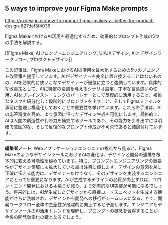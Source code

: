 ## 5 ways to improve your Figma Make prompts

https://uxdesign.cc/how-to-prompt-figma-makes-ai-better-for-product-design-627daf3f4036

Figma MakeにおけるAI活用を最適化するため、効果的なプロンプト作成の5つの手法を解説する。

[[Figma Make, AIプロンプトエンジニアリング, UI/UXデザイン, AIとデザインワークフロー, プロダクトデザイン]]

この記事は、Figma MakeにおけるAIの活用を最大化するための5つのプロンプト改善策を提示しています。AIがデザイナーを完全に置き換えることはないものの、AIを効果的に使いこなすデザイナーが優位に立つと強調しています。具体的な改善策として、AIに特定の役割を与えるシナリオ設定、丁寧な言葉遣いの使用、AIをブレインストーミングのパートナーとして反復的に活用すること、複雑なタスクを細分化して段階的にプロンプトを出すこと、そしてFigmaファイルを事前に整理し構造化しておくことの重要性を挙げています。これらの手法は、AIの応答精度を高め、より意図に沿ったデザイン生成を可能にします。最終的に、AIは人間の創造性や判断力を補完するツールであり、その能力を引き出すには明確で意図的な、そして反復的なプロンプト作成が不可欠であると結論付けています。

---

**編集者ノート**: Webアプリケーションエンジニアの視点から見ると、Figma MakeのようなデザインツールにおけるAIの進化は、デザインと開発の連携を根本的に変える可能性を秘めています。特に、プロンプトエンジニアリングの重要性がデザイン領域にも拡大している点は注目に値します。デザインの意図をAIに正確に伝える能力は、デザイナーだけでなく、そのデザインを実装するエンジニアにとっても重要になります。AIが生成するデザインの品質が向上すれば、フロントエンド開発における手戻りが減り、より効率的なUI実装が可能になるでしょう。将来的には、AIが生成したデザインから直接コードスニペットを生成する機能がさらに洗練され、デザインから開発への移行がシームレスになることで、開発ワークフロー全体の生産性が飛躍的に向上すると予測します。エンジニアもデザインツールのAI活用トレンドを理解し、プロンプトの概念を習得することが、今後の開発効率化の鍵となるでしょう。
```
